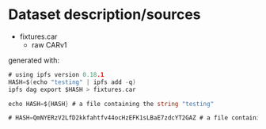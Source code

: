 # Dataset description/sources

- fixtures.car
  - raw CARv1

generated with:

```go
# using ipfs version 0.18.1
HASH=$(echo "testing" | ipfs add -q)
ipfs dag export $HASH > fixtures.car

echo HASH=${HASH} # a file containing the string "testing"

# HASH=QmNYERzV2LfD2kkfahtfv44ocHzEFK1sLBaE7zdcYT2GAZ # a file containing the string "testing"
```
